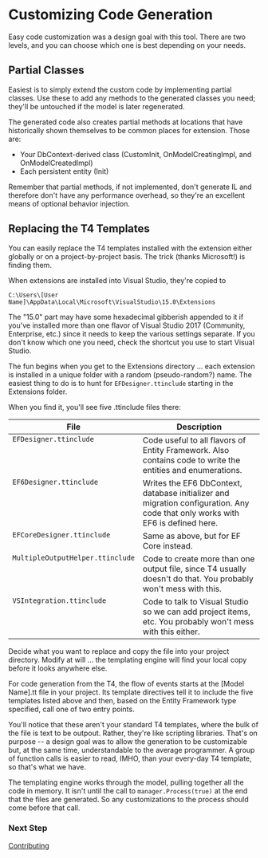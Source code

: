 # Customizing Code Generation

Easy code customization was a design goal with this tool. There are two levels, 
and you can choose which one is best depending on your needs.

## Partial Classes

Easiest is to simply extend the custom code by implementing partial classes. Use these
to add any methods to the generated classes you need; they'll be untouched if the model is 
later regenerated.

The generated code also creates partial methods at locations that have historically shown themselves to be common
places for extension. Those are:
<ul>
<li>Your DbContext-derived class (CustomInit, OnModelCreatingImpl, and OnModelCreatedImpl)</li>
<li>Each persistent entity (Init)</li>
</ul>

Remember that partial methods, if not implemented, don't generate IL and therefore don't have
any performance overhead, so they're an excellent means of optional behavior injection.

## Replacing the T4 Templates

You can easily replace the T4 templates installed with the extension either globally or on a project-by-project basis.
The trick (thanks Microsoft!) is finding them.

When extensions are installed into Visual Studio, they're copied to 

```
C:\Users\[User Name]\AppData\Local\Microsoft\VisualStudio\15.0\Extensions
```

The "15.0" part may have some hexadecimal gibberish appended to it if you've installed more than one flavor of
Visual Studio 2017 (Community, Enterprise, etc.) since it needs to keep the various
settings separate. If you don't know which one you need, check the shortcut you use to start
Visual Studio.

The fun begins when you get to the Extensions directory ... each extension is installed in a 
unique folder with a random (pseudo-random?) name. The easiest thing to do is to hunt for <code>EFDesigner.ttinclude</code>
starting in the Extensions folder.

When you find it, you'll see five .ttinclude files there:
<table>
<thead>
<tr><th valign="top"><b>File</b></th><th valign="top"><b>Description</b></th></tr>
</thead>
<tbody>
<tr><td valign="top"><code style="background-color: transparent;">EFDesigner.ttinclude</code></td><td valign="top">Code useful to all flavors of Entity Framework. Also contains code to write the entities and enumerations.</td></tr>
<tr><td valign="top"><code style="background-color: transparent;">EF6Designer.ttinclude</code></td><td valign="top">Writes the EF6 DbContext, database initializer and migration configuration. Any code that only works with EF6 is defined here. </td></tr>
<tr><td valign="top"><code style="background-color: transparent;">EFCoreDesigner.ttinclude</code></td><td valign="top">Same as above, but for EF Core instead.</td></tr>
<tr><td valign="top"><code style="background-color: transparent;">MultipleOutputHelper.ttinclude</code></td><td valign="top">Code to create more than one output file, since T4 usually doesn't do that. You probably won't mess with this.</td></tr>
<tr><td valign="top"><code style="background-color: transparent;">VSIntegration.ttinclude</code></td><td valign="top">Code to talk to Visual Studio so we can add project items, etc. You probably won't mess with this either.</td></tr>
</tbody>
</table>

Decide what you want to replace and copy the file into your project directory. Modify at will ...
the templating engine will find your local copy before it looks anywhere else.

For code generation from the T4, the flow of events starts at the [Model Name].tt file in your
project. Its template directives tell it to include the five templates listed above and then,
based on the Entity Framework type specified, call one of two entry points.

You'll notice that these aren't your standard T4 templates, where the bulk of the file is text
to be outpout. Rather, they're like scripting libraries. That's on purpose -- a design goal was
to allow the generation to be customizable but, at the same time, understandable to the average
programmer. A group of function calls is easier to read, IMHO, than your every-day T4 template,
so that's what we have.

The templating engine works through the model, pulling together all the code in memory. It isn't
until the call to `manager.Process(true)` at the end that the files are generated. So any customizations
to the process should come before that call.

### Next Step 
[Contributing](Development)
